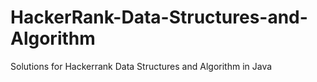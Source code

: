 # HackerRank-Data-Structures-and-Algorithm

Solutions for Hackerrank Data Structures and Algorithm in Java
